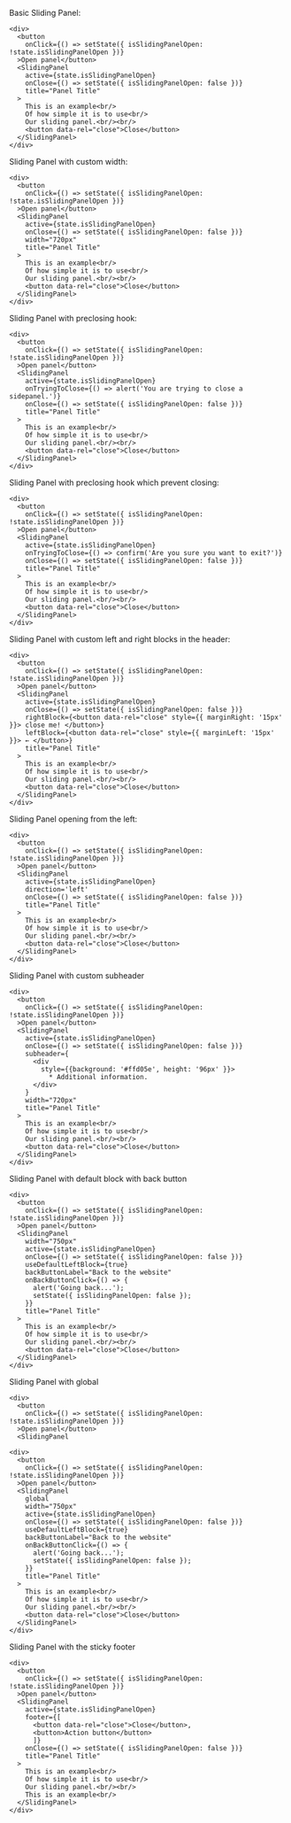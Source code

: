 Basic Sliding Panel:

    <div>
      <button
        onClick={() => setState({ isSlidingPanelOpen: !state.isSlidingPanelOpen })}
      >Open panel</button>
      <SlidingPanel
        active={state.isSlidingPanelOpen}
        onClose={() => setState({ isSlidingPanelOpen: false })}
        title="Panel Title"
      >
        This is an example<br/>
        Of how simple it is to use<br/>
        Our sliding panel.<br/><br/>
        <button data-rel="close">Close</button>
      </SlidingPanel>
    </div>

Sliding Panel with custom width:

    <div>
      <button
        onClick={() => setState({ isSlidingPanelOpen: !state.isSlidingPanelOpen })}
      >Open panel</button>
      <SlidingPanel
        active={state.isSlidingPanelOpen}
        onClose={() => setState({ isSlidingPanelOpen: false })}
        width="720px"
        title="Panel Title"
      >
        This is an example<br/>
        Of how simple it is to use<br/>
        Our sliding panel.<br/><br/>
        <button data-rel="close">Close</button>
      </SlidingPanel>
    </div>

Sliding Panel with preclosing hook:

    <div>
      <button
        onClick={() => setState({ isSlidingPanelOpen: !state.isSlidingPanelOpen })}
      >Open panel</button>
      <SlidingPanel
        active={state.isSlidingPanelOpen}
        onTryingToClose={() => alert('You are trying to close a sidepanel.')}
        onClose={() => setState({ isSlidingPanelOpen: false })}
        title="Panel Title"
      >
        This is an example<br/>
        Of how simple it is to use<br/>
        Our sliding panel.<br/><br/>
        <button data-rel="close">Close</button>
      </SlidingPanel>
    </div>

Sliding Panel with preclosing hook which prevent closing:

    <div>
      <button
        onClick={() => setState({ isSlidingPanelOpen: !state.isSlidingPanelOpen })}
      >Open panel</button>
      <SlidingPanel
        active={state.isSlidingPanelOpen}
        onTryingToClose={() => confirm('Are you sure you want to exit?')}
        onClose={() => setState({ isSlidingPanelOpen: false })}
        title="Panel Title"
      >
        This is an example<br/>
        Of how simple it is to use<br/>
        Our sliding panel.<br/><br/>
        <button data-rel="close">Close</button>
      </SlidingPanel>
    </div>


Sliding Panel with custom left and right blocks in the header:

    <div>
      <button
        onClick={() => setState({ isSlidingPanelOpen: !state.isSlidingPanelOpen })}
      >Open panel</button>
      <SlidingPanel
        active={state.isSlidingPanelOpen}
        onClose={() => setState({ isSlidingPanelOpen: false })}
        rightBlock={<button data-rel="close" style={{ marginRight: '15px' }}> close me! </button>}
        leftBlock={<button data-rel="close" style={{ marginLeft: '15px' }}> ← </button>}
        title="Panel Title"
      >
        This is an example<br/>
        Of how simple it is to use<br/>
        Our sliding panel.<br/><br/>
        <button data-rel="close">Close</button>
      </SlidingPanel>
    </div>

Sliding Panel opening from the left:

    <div>
      <button
        onClick={() => setState({ isSlidingPanelOpen: !state.isSlidingPanelOpen })}
      >Open panel</button>
      <SlidingPanel
        active={state.isSlidingPanelOpen}
        direction='left'
        onClose={() => setState({ isSlidingPanelOpen: false })}
        title="Panel Title"
      >
        This is an example<br/>
        Of how simple it is to use<br/>
        Our sliding panel.<br/><br/>
        <button data-rel="close">Close</button>
      </SlidingPanel>
    </div>

Sliding Panel with custom subheader

    <div>
      <button
        onClick={() => setState({ isSlidingPanelOpen: !state.isSlidingPanelOpen })}
      >Open panel</button>
      <SlidingPanel
        active={state.isSlidingPanelOpen}
        onClose={() => setState({ isSlidingPanelOpen: false })}
        subheader={
          <div
            style={{background: '#ffd05e', height: '96px' }}>
              * Additional information.
          </div>
        }
        width="720px"
        title="Panel Title"
      >
        This is an example<br/>
        Of how simple it is to use<br/>
        Our sliding panel.<br/><br/>
        <button data-rel="close">Close</button>
      </SlidingPanel>
    </div>

Sliding Panel with default block with back button

    <div>
      <button
        onClick={() => setState({ isSlidingPanelOpen: !state.isSlidingPanelOpen })}
      >Open panel</button>
      <SlidingPanel
        width="750px"
        active={state.isSlidingPanelOpen}
        onClose={() => setState({ isSlidingPanelOpen: false })}
        useDefaultLeftBlock={true}
        backButtonLabel="Back to the website"
        onBackButtonClick={() => {
          alert('Going back...');
          setState({ isSlidingPanelOpen: false });
        }}
        title="Panel Title"
      >
        This is an example<br/>
        Of how simple it is to use<br/>
        Our sliding panel.<br/><br/>
        <button data-rel="close">Close</button>
      </SlidingPanel>
    </div>

Sliding Panel with global

    <div>
      <button
        onClick={() => setState({ isSlidingPanelOpen: !state.isSlidingPanelOpen })}
      >Open panel</button>
      <SlidingPanel

    <div>
      <button
        onClick={() => setState({ isSlidingPanelOpen: !state.isSlidingPanelOpen })}
      >Open panel</button>
      <SlidingPanel
        global
        width="750px"
        active={state.isSlidingPanelOpen}
        onClose={() => setState({ isSlidingPanelOpen: false })}
        useDefaultLeftBlock={true}
        backButtonLabel="Back to the website"
        onBackButtonClick={() => {
          alert('Going back...');
          setState({ isSlidingPanelOpen: false });
        }}
        title="Panel Title"
      >
        This is an example<br/>
        Of how simple it is to use<br/>
        Our sliding panel.<br/><br/>
        <button data-rel="close">Close</button>
      </SlidingPanel>
    </div>


Sliding Panel with the sticky footer

    <div>
      <button
        onClick={() => setState({ isSlidingPanelOpen: !state.isSlidingPanelOpen })}
      >Open panel</button>
      <SlidingPanel
        active={state.isSlidingPanelOpen}
        footer={[
          <button data-rel="close">Close</button>,
          <button>Action button</button>
          ]}
        onClose={() => setState({ isSlidingPanelOpen: false })}
        title="Panel Title"
      >
        This is an example<br/>
        Of how simple it is to use<br/>
        Our sliding panel.<br/><br/>
        This is an example<br/>
      </SlidingPanel>
    </div>